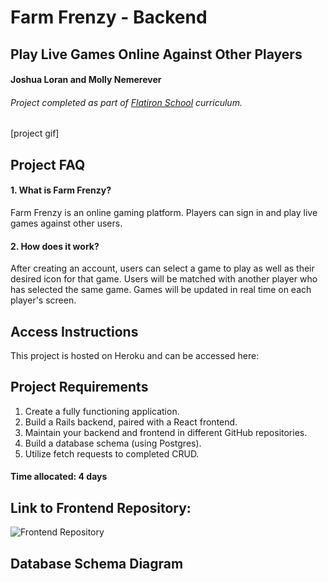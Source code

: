 # Farm Frenzy - Backend
## Play Live Games Online Against Other Players

#### Joshua Loran and Molly Nemerever

###### Project completed as part of [Flatiron School](https://flatironschool.comcampuses/seattle/) curriculum.

[project gif]

## Project FAQ
#### 1. What is Farm Frenzy?
Farm Frenzy is an online gaming platform. Players can sign in and play live games against other users. 

#### 2. How does it work?
After creating an account, users can select a game to play as well as their desired icon for that game.  Users will be matched with another player who has selected the same game.  Games will be updated in real time on each player's screen. 

## Access Instructions
This project is hosted on Heroku and can be accessed here: 

## Project Requirements
1.	Create a fully functioning application.
2.	Build a Rails backend, paired with a React frontend.
3.  Maintain your backend and frontend in different GitHub repositories.
3.	Build a database schema (using Postgres).
5.	Utilize fetch requests to completed CRUD.

#### Time allocated: 4 days

## Link to Frontend Repository:
![Frontend Repository](https://github.com/WTFCodingPotato/Project4_Frontend_Multigame)

## Database Schema Diagram
